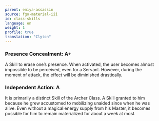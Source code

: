 ```yaml
---
parent: emiya-assassin
source: fgo-material-iii
id: class-skills
language: en
weight: 1
profile: true
translation: "Clyton"
---
```


### Presence Concealment: A+

A Skill to erase one’s presence. When activated, the user becomes almost impossible to be perceived, even for a Servant. However, during the moment of attack, the effect will be diminished drastically.

### Independent Action: A

It is primarily a distinct Skill of the Archer Class. A Skill granted to him because he grew accustomed to mobilizing unaided since when he was alive. Even without a magical energy supply from his Master, it becomes possible for him to remain materialized for about a week at most.

